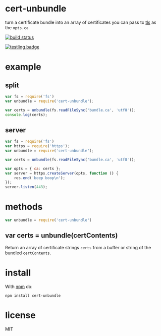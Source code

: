 # cert-unbundle

turn a certificate bundle into an array of certificates you can pass to
[tls](http://nodejs.org/docs/latest/api/tls.html) as the `opts.ca`

[![build status](https://secure.travis-ci.org/substack/cert-unbundle.png)](http://travis-ci.org/substack/cert-unbundle)

[![testling badge](https://ci.testling.com/substack/cert-unbundle.png)](https://ci.testling.com/substack/cert-unbundle)

# example

## split

``` js
var fs = require('fs')
var unbundle = require('cert-unbundle');

var certs = unbundle(fs.readFileSync('bundle.ca', 'utf8'));
console.log(certs);
```

## server

``` js
var fs = require('fs')
var https = require('https');
var unbundle = require('cert-unbundle');

var certs = unbundle(fs.readFileSync('bundle.ca', 'utf8'));

var opts = { ca: certs };
var server = https.createServer(opts, function () {
    res.end('beep boop\n');
});
server.listen(443);
```

# methods

``` js
var unbundle = require('cert-unbundle')
```

## var certs = unbundle(certContents)

Return an array of certificate strings `certs` from a buffer or string of the
bundled `certContents`.

# install

With [npm](https://npmjs.org) do:

```
npm install cert-unbundle
```

# license

MIT
